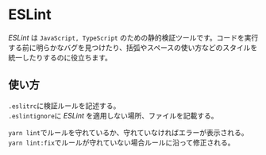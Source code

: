 # ESLint

*ESLint* は `JavaScript, TypeScript` のための静的検証ツールです。コードを実行する前に明らかなバグを見つけたり、括弧やスペースの使い方などのスタイルを統一したりするのに役立ちます。

## 使い方

`.eslitrc`に検証ルールを記述する。  
`.eslintignore`に *ESLint* を適用しない場所、ファイルを記載する。

`yarn lint`でルールを守れているか、守れていなければエラーが表示される。  
`yarn lint:fix`でルールが守れていない場合ルールに沿って修正される。
